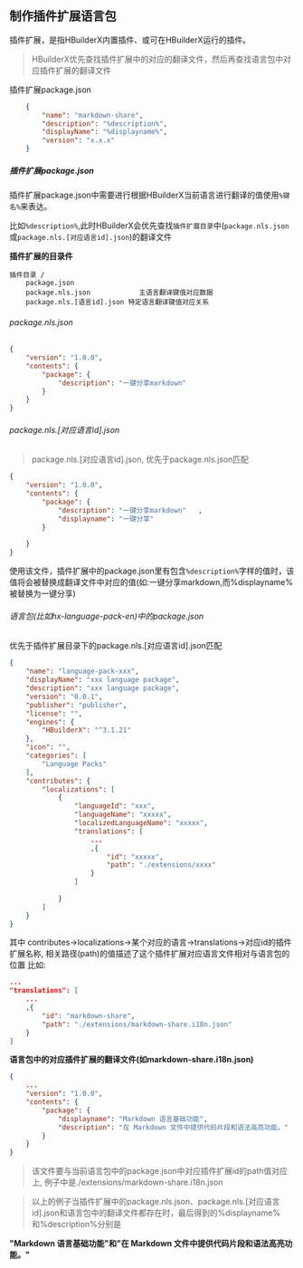 ## 制作插件扩展语言包

插件扩展，是指HBuilderX内置插件、或可在HBuilderX运行的插件。

> HBuilderX优先查找插件扩展中的对应的翻译文件，然后再查找语言包中对应插件扩展的翻译文件

插件扩展package.json
```JSON
	{
		"name": "markdown-share",
		"description": "%description%",
		"displayName": "%displayname%",
		"version": "x.x.x"
    }
```


##### 插件扩展package.json

插件扩展package.json中需要进行根据HBuilderX当前语言进行翻译的值使用`%键名%`来表达。

比如`%description%`,此时HBuilderX会优先查找`插件扩展目录`中(`package.nls.json`或`package.nls.[对应语言id].json`)的翻译文件


**插件扩展的目录件**

```
插件目录 /
    package.json
    package.nls.json			主语言翻译键值对应数据
    package.nls.[语言id].json	特定语言翻译键值对应关系
```
	
	
###### package.nls.json

```JSON
{	
	"version": "1.0.0",
	"contents": {
		"package": {
			"description": "一键分享markdown"					
		}		
	}
}
```
 
###### package.nls.[对应语言id].json

> package.nls.[对应语言id].json, 优先于package.nls.json匹配
 
```JSON
{	
	"version": "1.0.0",
	"contents": {
		"package": {
			"description": "一键分享markdown"	,
			"displayname": "一键分享"
		}
			
	}
}
```

使用该文件，插件扩展中的package.json里有包含`%description%`字样的值时，该值将会被替换成翻译文件中对应的值(如:一键分享markdown,而%displayname%被替换为一键分享)

###### 语言包(比如hx-language-pack-en)中的package.json

优先于插件扩展目录下的package.nls.[对应语言id].json匹配

```JSON
{
	"name": "language-pack-xxx",
	"displayName": "xxx language package",
	"description": "xxx language package",
	"version": "0.0.1",
	"publisher": "publisher",	
	"license": "",	
	"engines": {
		"HBuilderX": "^3.1.21"
	},
	"icon": "",
	"categories": [
		"Language Packs"
	],
	"contributes": {
		"localizations": [
			{
				"languageId": "xxx",
				"languageName": "xxxxx",
				"localizedLanguageName": "xxxxx",
				"translations": [
					...
					,{
						"id": "xxxxx",			
						"path": "./extensions/xxxx"
					}
				]
				
			}
		]
	}
}
```

其中 contributes->localizations->某个对应的语言->translations->对应id的插件扩展名称, 相关路径(path)的值描述了这个插件扩展对应语言文件相对与语言包的位置
比如:
```JSON
...
"translations": [
    ...
    ,{
        "id": "markdown-share",			
        "path": "./extensions/markdown-share.i18n.json"
    }
]
```


**语言包中的对应插件扩展的翻译文件(如markdown-share.i18n.json)**

```JSON
{
	...
	"version": "1.0.0",
	"contents": {
		"package": {
			"displayname": "Markdown 语言基础功能",
			"description": "在 Markdown 文件中提供代码片段和语法高亮功能。"
		}
	}
}
```

>该文件要与当前语言包中的package.json中对应插件扩展id的path值对应上, 例子中是./extensions/markdown-share.i18n.json

>以上的例子当插件扩展中的package.nls.json、package.nls.[对应语言id].json和语言包中的翻译文件都存在时，最后得到的%displayname%和%description%分别是

__"Markdown 语言基础功能"__和__"在 Markdown 文件中提供代码片段和语法高亮功能。"__